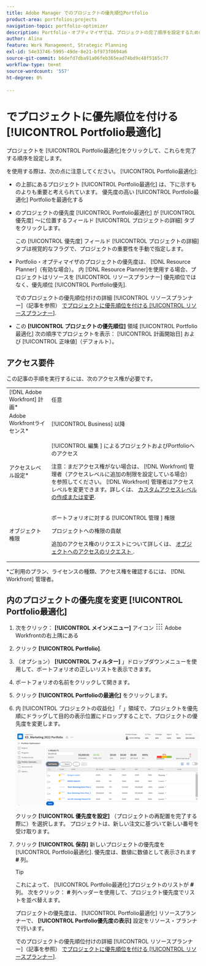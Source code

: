 ```yaml
---
title: Adobe Manager でのプロジェクトの優先順位Portfolio
product-area: portfolios;projects
navigation-topic: portfolio-optimizer
description: Portfolio・オプティマイザでは、プロジェクトの完了順序を設定するために優先順位を付けることができます。
author: Alina
feature: Work Management, Strategic Planning
exl-id: 54e33746-5995-49de-8e21-bf973f0694a6
source-git-commit: b6defd7dba91a06feb365ead74bd9c48f5165c77
workflow-type: tm+mt
source-wordcount: '557'
ht-degree: 0%

---
```


# でプロジェクトに優先順位を付ける [!UICONTROL Portfolio最適化]

プロジェクトを [!UICONTROL Portfolio最適化]をクリックして、これらを完了する順序を設定します。

を使用する際は、次の点に注意してください。 [!UICONTROL Portfolio最適化]:

* の上部にあるプロジェクト [!UICONTROL Portfolio最適化] は、下に示すものよりも重要と考えられています。 優先度の高い [!UICONTROL Portfolio最適化] Portfolioを最適化する
* のプロジェクトの優先度 [!UICONTROL Portfolio最適化] が [!UICONTROL 優先度] ～に位置するフィールド [!UICONTROL プロジェクトの詳細] タブをクリックします。

   この [!UICONTROL 優先度] フィールド [!UICONTROL プロジェクトの詳細] タブは視覚的なフラグで、プロジェクトの重要性を手動で指定します。

* Portfolio・オプティマイザのプロジェクトの優先度は、 [!DNL Resource Planner]（有効な場合）。 内 [!DNL Resource Planner]を使用する場合、プロジェクトはリソースを [!UICONTROL リソースプランナー] 優先順位ではなく、優先順位 [!UICONTROL Portfolio優先].

   でのプロジェクトの優先順位付けの詳細 [!UICONTROL リソースプランナー]（記事を参照） [でプロジェクトに優先順位を付ける [!UICONTROL リソースプランナー]](../../../resource-mgmt/resource-planning/prioritize-projects-resource-planner.md).

* この **[!UICONTROL プロジェクトの優先順位]** 領域 [!UICONTROL Portfolio最適化] 次の順序でプロジェクトを表示： [!UICONTROL 計画開始日] および [!UICONTROL 正味値]（デフォルト）。

## アクセス要件

この記事の手順を実行するには、次のアクセス権が必要です。

<table style="table-layout:auto"> 
 <col> 
 <col> 
 <tbody> 
  <tr> 
   <td role="rowheader">[!DNL Adobe Workfront] 計画*</td> 
   <td> <p>任意 </p> </td> 
  </tr> 
  <tr> 
   <td role="rowheader">Adobe Workfrontライセンス*</td> 
   <td> <p>[!UICONTROL Business] 以降</p> </td> 
  </tr> 
  <tr> 
   <td role="rowheader">アクセスレベル設定*</td> 
   <td> <p>[!UICONTROL 編集 ] によるプロジェクトおよびPortfolioへのアクセス</p> <p>注意：まだアクセス権がない場合は、 [!DNL Workfront] 管理者（アクセスレベルに追加の制限を設定している場合） を参照してください。 [!DNL Workfront] 管理者はアクセスレベルを変更できます。詳しくは、 <a href="../../../administration-and-setup/add-users/configure-and-grant-access/create-modify-access-levels.md" class="MCXref xref">カスタムアクセスレベルの作成または変更</a>.</p> </td> 
  </tr> 
  <tr> 
   <td role="rowheader">オブジェクト権限</td> 
   <td> <p>ポートフォリオに対する [!UICONTROL 管理 ] 権限</p> <p>プロジェクトへの権限の貢献</p> <p>追加のアクセス権のリクエストについて詳しくは、 <a href="../../../workfront-basics/grant-and-request-access-to-objects/request-access.md" class="MCXref xref">オブジェクトへのアクセスのリクエスト </a>.</p> </td> 
  </tr> 
 </tbody> 
</table>

&#42;ご利用のプラン、ライセンスの種類、アクセス権を確認するには、 [!DNL Workfront] 管理者。

## 内のプロジェクトの優先度を変更 [!UICONTROL Portfolio最適化]

1. 次をクリック： **[!UICONTROL メインメニュー]** アイコン ![](assets/main-menu-icon.png) Adobe Workfrontの右上隅にある

1. クリック **[!UICONTROL Portfolio]**.
1. （オプション） **[!UICONTROL フィルター]** 」ドロップダウンメニューを使用して、ポートフォリオの正しいリストを表示できます。
1. ポートフォリオの名前をクリックして開きます。
1. クリック **[!UICONTROL Portfolioの最適化]** をクリックします。
1. 内 [!UICONTROL プロジェクトの収益化] 「 」領域で、プロジェクトを優先順にドラッグして目的の表示位置にドロップすることで、プロジェクトの優先度を変更します。

   ![](assets/portfolio-optimizer-with-projects-nwe-350x89.png)

   クリック **[!UICONTROL 優先度を設定]** （プロジェクトの再配置を完了する際に）を選択します。 プロジェクトは、新しい注文に基づいて新しい番号を受け取ります。

1. クリック **[!UICONTROL 保存]** 新しいプロジェクトの優先度を [!UICONTROL Portfolio最適化]. 優先度は、数値に数値として表示されます **#** 列。

   >[!TIP]
   >
   >これによって、 [!UICONTROL Portfolio最適化]プロジェクトのリストが **#** 列。 次をクリック： **#** 列ヘッダーを使用して、プロジェクト優先度でリストを並べ替えます。

   プロジェクトの優先度は、 [!UICONTROL Portfolio最適化] リソースプランナーで、 **[!UICONTROL Portfolio優先度の表示]** 設定をリソース・プランナで行います。

   でのプロジェクトの優先順位付けの詳細 [!UICONTROL リソースプランナー]（記事を参照） [でプロジェクトに優先順位を付ける [!UICONTROL リソースプランナー]](../../../resource-mgmt/resource-planning/prioritize-projects-resource-planner.md).
